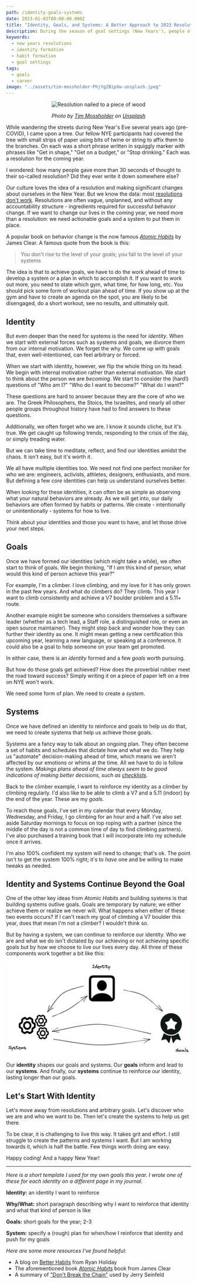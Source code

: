 ```yaml
---
path: /identity-goals-systems
date: 2023-01-03T00:00:00.000Z
title: "Identity, Goals, and Systems: A Better Approach to 2023 Resolutions"
description: During the season of goal settings (New Years'), people often set goals with no real reasons why. Instead of setting goals, we need to focus on developing and deeper sense of identity.
keywords:
  - new years resolutions
  - identity formation
  - habit formation
  - goal settings
tags:
  - goals
  - career
image: "../assets/tim-mossholder-PhjYgZBipXw-unsplash.jpeg"
---
```


<center>

![Resolution nailed to a piece of wood](../assets/tim-mossholder-PhjYgZBipXw-unsplash.jpeg)

<i> 

Photo by <a href="https://unsplash.com/@timmossholder?utm_source=unsplash&utm_medium=referral&utm_content=creditCopyText">Tim Mossholder</a> on <a href="https://unsplash.com/photos/PhjYgZBipXw?utm_source=unsplash&utm_medium=referral&utm_content=creditCopyText">Unsplash</a>
  
  
</i>


</center>

While wandering the streets during New Year's Eve several years ago (pre-COVID), I came upon a tree. Our fellow NYE participants had covered the tree with small strips of paper using bits of twine or string to affix them to the branches. On each was a short phrase written in squiggly marker with phrases like "Get in shape," "Get on a budget," or "Stop drinking." Each was a resolution for the coming year.

I wondered: how many people gave more than 30 seconds of thought to their so-called resolution? Did they ever write it down somewhere else? 

Our culture loves the idea of a resolution and making significant changes about ourselves in the New Year. But we know the data: most [resolutions don't work](https://www.businessinsider.com/reasons-why-most-new-years-resolutions-dont-stick). Resolutions are often vague, unplanned, and without any accountability structure - ingredients required for successful behavior change. If we want to change our lives in the coming year, we need more than a resolution: we need actionable goals and a system to put them in place.

A popular book on behavior change is the now famous _[Atomic Habits](https://www.goodreads.com/book/show/40121378-atomic-habits)_ by James Clear. A famous quote from the book is this:

> You don't rise to the level of your goals; you fall to the level of your systems

The idea is that to achieve goals, we have to do the work ahead of time to develop a system or a plan in which to accomplish it. If you want to work out more, you need to state which gym, what time, for how long, etc. You should pick some form of workout plan ahead of time. If you show up at the gym and have to create an agenda on the spot, you are likely to be disengaged, do a short workout, see no results, and ultimately quit. 

## Identity

But even deeper than the need for systems is the need for _identity_. When we start with external forces such as systems and goals, we divorce them from our internal motivation. We forget the why. We come up with goals that, even well-intentioned, can feel arbitrary or forced.

When we start with identity, however, we flip the whole thing on its head. We begin with internal motivation rather than external motivation. We start to think about the person we are _becoming_. We start to consider the (hard!) questions of "Who am I?" "Who do I want to become?" "What do I want?" 

These questions are hard to answer because they are the core of who we are. The Greek Philosophers, the Stoics, the Israelites, and nearly all other people groups throughout history have had to find answers to these questions.

Additionally, we often forget who we are. I know it sounds cliche, but it's true. We get caught up following trends, responding to the crisis of the day, or simply treading water. 

But we can take time to meditate, reflect, and find our identities amidst the chaos. It isn't easy, but it's worth it.

We all have multiple identities too. We need not find one perfect moniker for who we are: engineers, activists, athletes, designers, enthusiasts, and more. But defining a few _core_ identities can help us understand ourselves better. 

When looking for these identities, it can often be as simple as observing what your natural behaviors are already. As we will get into, our daily behaviors are often formed by habits or patterns. We create - intentionally or unintentionally - systems for how to live. 

Think about your identities and those you want to have, and let those drive your next steps.

## Goals

Once we have formed our identities (which might take a while), we often start to think of goals. We begin thinking, "If I _am_ this kind of person, what would this kind of person achieve this year?"

For example, I'm a climber. I love climbing, and my love for it has only grown in the past few years. And what do climbers do? They climb. This year I want to climb consistently and achieve a V7 boulder problem and a 5.11+ route.

Another example might be someone who considers themselves a software leader (whether as a tech lead, a Staff role, a distinguished role, or even an open source maintainer). They might step back and wonder how they can further their identity as one. It might mean getting a new certification this upcoming year, learning a new language, or speaking at a conference. It could also be a goal to help someone on your team get promoted.

In either case, there is an _identity_ formed and a few _goals_ worth pursuing. 

But how do those goals get achieved? How does the proverbial rubber meet the road toward success? Simply writing it on a piece of paper left on a tree on NYE won't work.

We need some form of plan. We need to create a _system_.

## Systems

Once we have defined an identity to reinforce and goals to help us do that, we need to create systems that help us achieve those goals. 

Systems are a fancy way to talk about an ongoing plan. They often become a set of habits and schedules that dictate how and what we do. They help us "automate" decision-making ahead of time, which means we aren't affected by our emotions or whims at the time. All we have to do is follow the system. _Makings plans ahead of time always seem to be good indications of making better decisions, such as [checklists](https://dangoslen.me/blog/you-need-a-code-review-checklist/)._

Back to the climber example, I want to reinforce my identity as a climber by climbing regularly. I'd also like to be able to climb a V7 and a 5.11 (indoor) by the end of the year. These are my _goals_.

To reach those goals, I've set in my calendar that every Monday, Wednesday, and Friday, I go climbing for an hour and a half. I've also set aside Saturday mornings to focus on top roping with a partner (since the middle of the day is not a common time of day to find climbing partners). I've also purchased a training book that I will incorporate into my schedule once it arrives. 

I'm also 100% confident my system will need to change; that's ok. The point isn't to get the system 100% right; it's to _have_ one and be willing to make tweaks as needed.

## Identity and Systems Continue Beyond the Goal

One of the other key ideas from _Atomic Habits_ and building systems is that building systems outlive goals. Goals are temporary by nature; we either achieve them or realize we never will. What happens when either of these two events occurs? If I can't reach my goal of climbing a V7 boulder this year, does that mean I'm not a climber? I wouldn't think so.

But by having a system, we can continue to reinforce our identity. Who we are and what we do isn't dictated by our achieving or not achieving specific goals but by how we choose to live our lives every day. All three of these components work together a bit like this:

![Identity profile at the top with arrows to three gears representing a system and a badge representing goals. Systems and goals also have arrows pointing back to each other. Arrows go back from systems to identity as well.](../assets/identity-goals-systems.png)

Our **identity** shapes our goals and systems. Our **goals** inform and lead to our **systems**. And finally, our **systems** continue to reinforce our identity, lasting longer than our goals.

## Let's Start With Identity

Let's move away from resolutions and arbitrary goals. Let's discover who we are and who we want to be. Then let's create the systems to help us get there. 

To be clear, it is challenging to live this way. It takes grit and effort. I still struggle to create the patterns and systems I want. But I am working towards it, which is half the battle. Few things worth doing are easy. 

Happy coding! And a happy New Year!

---

_Here is a short template I used for my own goals this year. I wrote one of these for each identity on a different page in my journal._

**Identity:** an identity I want to reinforce

**Why/What:** short paragraph describing why I want to reinforce that identity and what that kind of person is like

**Goals:** short goals for the year; 2-3

**System:** specify a (rough) plan for when/how I reinforce that identity and push for my goals

_Here are some more resources I've found helpful:_

* A blog on [Better Habits](https://ryanholiday.net/the-secret-to-better-habits-in-2022/) from Ryan Holiday
* The aforementioned book _[Atomic Habits](https://www.goodreads.com/book/show/40121378-atomic-habits)_ book from James Clear 
* A summary of ["Don't Break the Chain"](https://blog.doist.com/dont-break-the-chain/) used by Jerry Seinfeld





